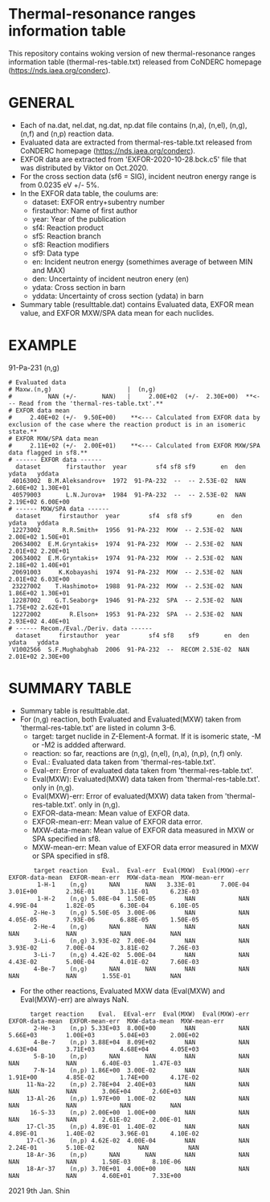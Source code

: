 # Thermal-resonance ranges information table
This repository contains woking version of new thermal-resonance ranges information table (thermal-res-table.txt) released from CoNDERC homepage (https://nds.iaea.org/conderc).

# GENERAL
- Each of na.dat, nel.dat, ng.dat, np.dat file contains (n,a), (n,el), (n,g), (n,f) and (n,p) reaction data.
- Evaluated data are extracted from thermal-res-table.txt released from CoNDERC homepage (https://nds.iaea.org/conderc).
- EXFOR data are extracted from 'EXFOR-2020-10-28.bck.c5' file that was distributed by Viktor on Oct.2020.
- For the cross section data (sf6 = SIG), incident neutron energy range is from 0.0235 eV +/- 5%.
- In the EXFOR data table, the coulums are:
  -  dataset: EXFOR entry+subentry number
  -  firstauthor: Name of first author
  -  year: Year of the publication
  -  sf4: Reaction product
  -  sf5: Reaction branch
  -  sf8: Reaction modifiers
  -  sf9: Data type
  -  en: Incident neutron energy (somethimes average of between MIN and MAX)
  -  den: Uncertainty of incident neutron enery (en)
  -  ydata: Cross section in barn
  -  yddata: Uncertainty of cross section (ydata) in barn
- Summary table (resulttable.dat) contains Evaluated data, EXFOR mean value, and EXFOR MXW/SPA data mean for each nuclides.

# EXAMPLE
91-Pa-231 (n,g)
```
# Evaluated data
# Maxw.(n,g)                     |  (n,g)
#          NAN (+/-       NAN)   |     2.00E+02  (+/-  2.30E+00)  **<--- Read from the 'thermal-res-table.txt'.**
# EXFOR data mean
#     2.40E+02 (+/-  9.50E+00)    **<--- Calculated from EXFOR data by exclusion of the case where the reaction product is in an isomeric state.**
# EXFOR MXW/SPA data mean
#     2.11E+02 (+/-  2.00E+01)    **<--- Calculated from EXFOR MXW/SPA data flagged in sf8.**
# ------ EXFOR data ------
  dataset       firstauthor  year        sf4 sf8 sf9       en  den    ydata   yddata
 40163002  B.M.Aleksandrov+  1972  91-PA-232  --  -- 2.53E-02  NAN 2.60E+02 1.30E+01 
 40579003       L.N.Jurova+  1984  91-PA-232  --  -- 2.53E-02  NAN 2.19E+02 6.00E+00
# ------ MXW/SPA data ------
  dataset     firstauthor  year        sf4  sf8 sf9       en  den    ydata   yddata  
 12273002      R.R.Smith+  1956  91-PA-232  MXW  -- 2.53E-02  NAN 2.00E+02 1.50E+01 
 20634002  E.M.Gryntakis+  1974  91-PA-232  MXW  -- 2.53E-02  NAN 2.01E+02 2.20E+01 
 20634002  E.M.Gryntakis+  1974  91-PA-232  MXW  -- 2.53E-02  NAN 2.18E+02 1.40E+01 
 20691003     K.Kobayashi  1974  91-PA-232  MXW  -- 2.53E-02  NAN 2.01E+02 6.03E+00 
 23227002    T.Hashimoto+  1988  91-PA-232  MXW  -- 2.53E-02  NAN 1.86E+02 1.30E+01 
 12287002    G.T.Seaborg+  1946  91-PA-232  SPA  -- 2.53E-02  NAN 1.75E+02 2.62E+01 
 12272002        R.Elson+  1953  91-PA-232  SPA  -- 2.53E-02  NAN 2.93E+02 4.40E+01 
# ------ Recom./Eval./Deriv. data ------
  dataset     firstauthor  year        sf4 sf8    sf9       en  den    ydata   yddata  
 V1002566  S.F.Mughabghab  2006  91-PA-232  --  RECOM 2.53E-02  NAN 2.01E+02 2.30E+00
```

# SUMMARY TABLE
- Summary table is resulttable.dat.
- For (n,g) reaction, both Evaluated and Evaluated(MXW) taken from 'thermal-res-table.txt' are listed in column 3-6.
  -  target: target nuclide in Z-Element-A format. If it is isomeric state, -M or -M2 is addded afterward.
  -  reaction: so far, reactions are (n,g), (n,el), (n,a), (n,p), (n,f) only.
  -  Eval.: Evaluated data taken from 'thermal-res-table.txt'.
  -  Eval-err: Error of evaluated data taken from 'thermal-res-table.txt'.
  -  Eval(MXW): Evaluated(MXW) data taken from 'thermal-res-table.txt'. only in (n,g).
  -  Eval(MXW)-err: Error of evaluated(MXW) data taken from 'thermal-res-table.txt'. only in (n,g).
  -  EXFOR-data-mean: Mean value of EXFOR data.
  -  EXFOR-mean-err: Mean value of EXFOR data error.
  -  MXW-data-mean: Mean value of EXFOR data measured in MXW or SPA specified in sf8.
  -  MXW-mean-err: Mean value of EXFOR data error measured in MXW or SPA specified in sf8.
```
       target reaction    Eval.  Eval-err  Eval(MXW)  Eval(MXW)-err  EXFOR-data-mean  EXFOR-mean-err  MXW-data-mean  MXW-mean-err
        1-H-1    (n,g)      NAN       NAN   3.33E-01       7.00E-04         3.01E+00        2.36E-01       3.11E-01      6.23E-03
        1-H-2    (n,g) 5.08E-04  1.50E-05        NAN            NAN         4.99E-04        1.82E-05       6.30E-04      6.10E-05
       2-He-3    (n,g) 5.50E-05  3.00E-06        NAN            NAN         4.05E-05        7.93E-06       6.88E-05      1.50E-05
       2-He-4    (n,g)      NAN       NAN        NAN            NAN              NAN             NAN            NAN           NAN
       3-Li-6    (n,g) 3.93E-02  7.00E-04        NAN            NAN         3.93E-02        7.00E-04       3.81E-02      7.26E-03
       3-Li-7    (n,g) 4.42E-02  5.00E-04        NAN            NAN         4.43E-02        5.00E-04       4.01E-02      7.60E-03
       4-Be-7    (n,g)      NAN       NAN        NAN            NAN              NAN             NAN       1.55E-01           NAN
```
- For the other reactions, Evaluated MXW data (Eval(MXW) and Eval(MXW)-err) are always NaN.
```
      target reaction    Eval.  EEval-err  Eval(MXW)  Eval(MXW)-err  EXFOR-data-mean  EXFOR-mean-err  MXW-data-mean  MXW-mean-err
       2-He-3    (n,p) 5.33E+03  8.00E+00        NAN            NAN         5.66E+03        1.00E+03       5.04E+03      2.00E+02
       4-Be-7    (n,p) 3.88E+04  8.09E+02        NAN            NAN         4.63E+04        3.71E+03       4.68E+04      4.05E+03
       5-B-10    (n,p)      NAN       NAN        NAN            NAN              NAN             NAN       6.40E-03      1.47E-03
       7-N-14    (n,p) 1.86E+00  3.00E-02        NAN            NAN         1.91E+00        4.85E-02       1.74E+00      4.17E-02
     11-Na-22    (n,p) 2.78E+04  2.40E+03        NAN            NAN              NAN             NAN       3.06E+04      2.60E+03
     13-Al-26    (n,p) 1.97E+00  1.00E-02        NAN            NAN              NAN             NAN            NAN           NAN
      16-S-33    (n,p) 2.00E+00  1.00E+00        NAN            NAN              NAN             NAN       2.61E-02      2.00E-01
     17-Cl-35    (n,p) 4.89E-01  1.40E-02        NAN            NAN         4.89E-01        1.40E-02       3.96E-01      4.10E-02
     17-Cl-36    (n,p) 4.62E-02  4.00E-04        NAN            NAN         2.24E-01        5.10E-02            NAN           NAN
     18-Ar-36    (n,p)      NAN       NAN        NAN            NAN              NAN             NAN       1.50E-03      8.10E-06
     18-Ar-37    (n,p) 3.70E+01  4.00E+00        NAN            NAN              NAN             NAN       4.60E+01      7.33E+00
```
 
2021 9th Jan.
Shin

